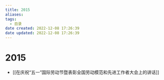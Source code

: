 ```yaml
---
title: 2015
aliases:
tags:
  - 目录
date created: 2022-12-08 17:26:39
date updated: 2022-12-08 17:26:39
---
```


# 2015

- [[在庆祝“五一”国际劳动节暨表彰全国劳动模范和先进工作者大会上的讲话]]
